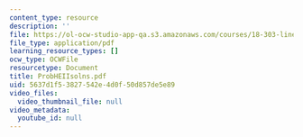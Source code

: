 ```yaml
---
content_type: resource
description: ''
file: https://ol-ocw-studio-app-qa.s3.amazonaws.com/courses/18-303-linear-partial-differential-equations-fall-2006/5637d1f53827542e4d0f50d857de5e89_ProbHEIIsolns.pdf
file_type: application/pdf
learning_resource_types: []
ocw_type: OCWFile
resourcetype: Document
title: ProbHEIIsolns.pdf
uid: 5637d1f5-3827-542e-4d0f-50d857de5e89
video_files:
  video_thumbnail_file: null
video_metadata:
  youtube_id: null
---
```

